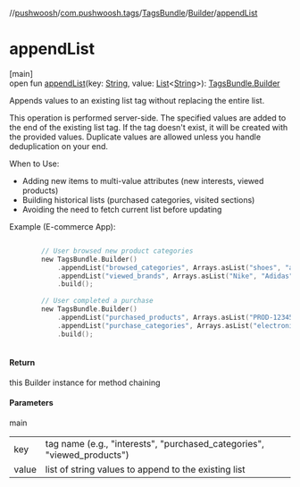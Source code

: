 //[pushwoosh](../../../../index.md)/[com.pushwoosh.tags](../../index.md)/[TagsBundle](../index.md)/[Builder](index.md)/[appendList](append-list.md)

# appendList

[main]\
open fun [appendList](append-list.md)(key: [String](https://developer.android.com/reference/kotlin/java/lang/String.html), value: [List](https://developer.android.com/reference/kotlin/java/util/List.html)&lt;[String](https://developer.android.com/reference/kotlin/java/lang/String.html)&gt;): [TagsBundle.Builder](index.md)

Appends values to an existing list tag without replacing the entire list. 

 This operation is performed server-side. The specified values are added to the end of the existing list tag. If the tag doesn't exist, it will be created with the provided values. Duplicate values are allowed unless you handle deduplication on your end. 

When to Use:

- Adding new items to multi-value attributes (new interests, viewed products)
- Building historical lists (purchased categories, visited sections)
- Avoiding the need to fetch current list before updating

Example (E-commerce App):

```kotlin

		// User browsed new product categories
		new TagsBundle.Builder()
		    .appendList("browsed_categories", Arrays.asList("shoes", "accessories"))
		    .appendList("viewed_brands", Arrays.asList("Nike", "Adidas"))
		    .build();
		
		// User completed a purchase
		new TagsBundle.Builder()
		    .appendList("purchased_products", Arrays.asList("PROD-12345", "PROD-67890"))
		    .appendList("purchase_categories", Arrays.asList("electronics"))
		    .build();
		
```

#### Return

this Builder instance for method chaining

#### Parameters

main

| | |
|---|---|
| key | tag name (e.g., &quot;interests&quot;, &quot;purchased_categories&quot;, &quot;viewed_products&quot;) |
| value | list of string values to append to the existing list |
